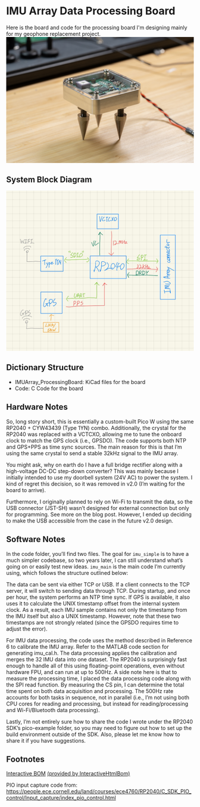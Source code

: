 # IMU Array Data Processing Board

Here is the board and code for the processing board I'm designing mainly for my geophone replacement project.
![Board photo](/IMUArray_ProcessingBoard/Images/_DSC6747-2.jpg)

## System Block Diagram
![System Block Diagram](/IMUArray_ProcessingBoard/Images/IMG_0009.JPG)

## Dictionary Structure

* IMUArray_ProcessingBoard: KiCad files for the board
* Code: C Code for the board

## Hardware Notes

So, long story short, this is essentially a custom-built Pico W using the same RP2040 + CYW43439 (Type 1YN) combo. Additionally, the crystal for the RP2040 was replaced with a VCTCXO, allowing me to tune the onboard clock to match the GPS clock (i.e., GPSDO). The code supports both NTP and GPS+PPS as time sync sources. The main reason for this is that I’m using the same crystal to send a stable 32kHz signal to the IMU array.

You might ask, why on earth do I have a full bridge rectifier along with a high-voltage DC-DC step-down converter? This was mainly because I initially intended to use my doorbell system (24V AC) to power the system. I kind of regret this decision, so it was removed in v2.0 (I’m waiting for the board to arrive).

Furthermore, I originally planned to rely on Wi-Fi to transmit the data, so the USB connector (JST-SH) wasn’t designed for external connection but only for programming. See more on the blog post. However, I ended up deciding to make the USB accessible from the case in the future v2.0 design.


## Software Notes

In the code folder, you’ll find two files. The goal for `imu_simple` is to have a much simpler codebase, so two years later, I can still understand what’s going on or easily test new ideas. `imu_main` is the main code I’m currently using, which follows the structure outlined below:

The data can be sent via either TCP or USB. If a client connects to the TCP server, it will switch to sending data through TCP. During startup, and once per hour, the system performs an NTP time sync. If GPS is available, it also uses it to calculate the UNIX timestamp offset from the internal system clock. As a result, each IMU sample contains not only the timestamp from the IMU itself but also a UNIX timestamp. However, note that these two timestamps are not strongly related (since the GPSDO requires time to adjust the error).

For IMU data processing, the code uses the method described in Reference 6 to calibrate the IMU array. Refer to the MATLAB code section for generating imu_cal.h. The data processing applies the calibration and merges the 32 IMU data into one dataset. The RP2040 is surprisingly fast enough to handle all of this using floating-point operations, even without hardware FPU, and can run at up to 500Hz. A side note here is that to measure the processing time, I placed the data processing code along with the SPI read function. By measuring the CS pin, I can determine the total time spent on both data acquisition and processing. The 500Hz rate accounts for both tasks in sequence, not in parallel (i.e., I’m not using both CPU cores for reading and processing, but instead for reading/processing and Wi-Fi/Bluetooth data processing).

Lastly, I’m not entirely sure how to share the code I wrote under the RP2040 SDK’s pico-example folder, so you may need to figure out how to set up the build environment outside of the SDK. Also, please let me know how to share it if you have suggestions.


## Footnotes

[Interactive BOM](https://htmlpreview.github.io/?https://github.com/will127534/IMU_Array/blob/main/IMUArray_ProcessingBoard/IMUArray_ProcessingBoard/bom/ibom.html) [(provided by InteractiveHtmlBom)
](https://github.com/openscopeproject/InteractiveHtmlBom) 


PIO input capture code from: https://people.ece.cornell.edu/land/courses/ece4760/RP2040/C_SDK_PIO_control/Input_capture/index_pio_control.html

